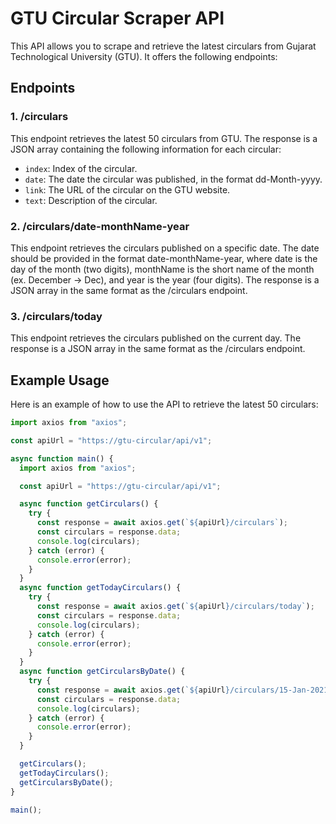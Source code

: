 # GTU Circular Scraper API

This API allows you to scrape and retrieve the latest circulars from Gujarat Technological University (GTU). It offers the following endpoints:

## Endpoints

### 1. /circulars

This endpoint retrieves the latest 50 circulars from GTU. The response is a JSON array containing the following information for each circular:

- `index`: Index of the circular.
- `date`: The date the circular was published, in the format dd-Month-yyyy.
- `link`: The URL of the circular on the GTU website.
- `text`: Description of the circular.

### 2. /circulars/date-monthName-year

This endpoint retrieves the circulars published on a specific date. The date should be provided in the format date-monthName-year, where date is the day of the month (two digits), monthName is the short name of the month (ex. December -> Dec), and year is the year (four digits). The response is a JSON array in the same format as the /circulars endpoint.

### 3. /circulars/today

This endpoint retrieves the circulars published on the current day. The response is a JSON array in the same format as the /circulars endpoint.

## Example Usage

Here is an example of how to use the API to retrieve the latest 50 circulars:

```javascript
import axios from "axios";

const apiUrl = "https://gtu-circular/api/v1";

async function main() {
  import axios from "axios";

  const apiUrl = "https://gtu-circular/api/v1";

  async function getCirculars() {
    try {
      const response = await axios.get(`${apiUrl}/circulars`);
      const circulars = response.data;
      console.log(circulars);
    } catch (error) {
      console.error(error);
    }
  }
  async function getTodayCirculars() {
    try {
      const response = await axios.get(`${apiUrl}/circulars/today`);
      const circulars = response.data;
      console.log(circulars);
    } catch (error) {
      console.error(error);
    }
  }
  async function getCircularsByDate() {
    try {
      const response = await axios.get(`${apiUrl}/circulars/15-Jan-2021`);
      const circulars = response.data;
      console.log(circulars);
    } catch (error) {
      console.error(error);
    }
  }

  getCirculars();
  getTodayCirculars();
  getCircularsByDate();
}

main();
```
